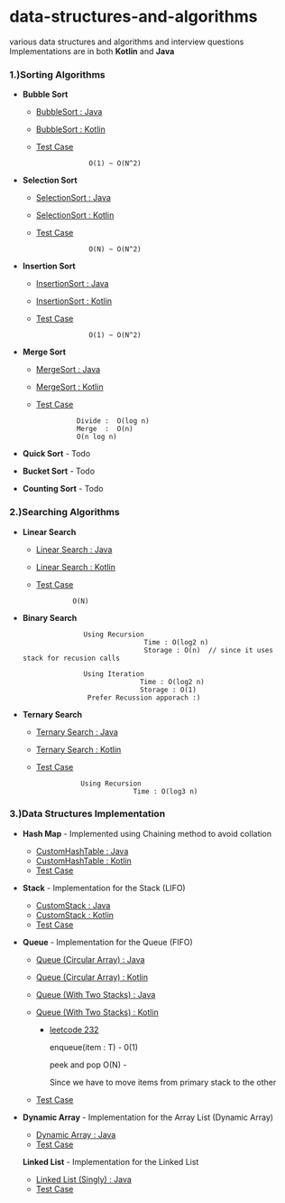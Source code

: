 # data-structures-and-algorithms
various data structures and algorithms and interview questions
Implementations are in both **Kotlin** and **Java**

### 1.)Sorting Algorithms
- **Bubble Sort**  
     * [BubbleSort : Java](https://github.com/ucdevinda123/data-structures-and-algorithms/blob/master/src/main/java/sortingalgorithms/bubblesort/java/BubbleSort.java)   
     * [BubbleSort : Kotlin](https://github.com/ucdevinda123/data-structures-and-algorithms/blob/master/src/main/java/sortingalgorithms/bubblesort/kotlin/BubbleSort.kt)  
     * [Test Case](https://github.com/ucdevinda123/data-structures-and-algorithms/blob/master/src/test/java/sortingalgorithms/bubblesort/SortingAlgorithmTest.java)                     
                      
                        O(1) ~ O(N^2)
- **Selection Sort**   
     * [SelectionSort : Java](https://github.com/ucdevinda123/data-structures-and-algorithms/blob/master/src/main/java/sortingalgorithms/selectionsort/java/SelectionSort.java)   
     * [SelectionSort : Kotlin](https://github.com/ucdevinda123/data-structures-and-algorithms/blob/master/src/main/java/sortingalgorithms/selectionsort/kotlin/SelectionSort.kt)  
     * [Test Case](https://github.com/ucdevinda123/data-structures-and-algorithms/blob/master/src/test/java/sortingalgorithms/selectionsort/SelectionSortAlgorithmTest.java)     
                       
                        O(N) ~ O(N^2)
- **Insertion Sort**     
     * [InsertionSort : Java](https://github.com/ucdevinda123/data-structures-and-algorithms/blob/master/src/main/java/sortingalgorithms/insertionsort/java/InsertionSort.java)   
     * [InsertionSort : Kotlin](https://github.com/ucdevinda123/data-structures-and-algorithms/blob/master/src/main/java/sortingalgorithms/insertionsort/kotlin/InsertionSort.kt)  
     * [Test Case](https://github.com/ucdevinda123/data-structures-and-algorithms/blob/master/src/test/java/sortingalgorithms/insertionsort/InsertionSortAlgorithmTest.java)     
                                        
                        O(1) ~ O(N^2)
- **Merge Sort**     
     * [MergeSort : Java](https://github.com/ucdevinda123/data-structures-and-algorithms/blob/master/src/main/java/sortingalgorithms/mergesort/java/MergeSort.java)   
     * [MergeSort : Kotlin](https://github.com/ucdevinda123/data-structures-and-algorithms/blob/master/src/main/java/sortingalgorithms/mergesort/kotlin/MergeSort.kt)  
     * [Test Case](https://github.com/ucdevinda123/data-structures-and-algorithms/blob/master/src/test/java/sortingalgorithms/mergesort/MergeSortSortAlgorithmTest.java)     
                                 
                     Divide :  O(log n)
                     Merge  :  O(n) 
                     O(n log n) 
                     
- **Quick Sort**  - Todo

- **Bucket Sort**  - Todo 

- **Counting Sort**  - Todo
                     
### 2.)Searching Algorithms

- **Linear Search**  
     * [Linear Search : Java](https://github.com/ucdevinda123/data-structures-and-algorithms/blob/master/src/main/java/searchalgorithms/linearsearch/java/LinearSearch.java)   
     * [Linear Search : Kotlin](https://github.com/ucdevinda123/data-structures-and-algorithms/blob/master/src/main/java/searchalgorithms/linearsearch/kotlin/LinearSearch.kt)  
     * [Test Case](https://github.com/ucdevinda123/data-structures-and-algorithms/blob/master/src/test/java/searchalgorithm/linear/LinearSearchTest.java)     
         
                    O(N)  
                    
- **Binary Search**  
                    
                     Using Recursion     
                                    Time : O(log2 n)
                                    Storage : O(n)  // since it uses stack for recusion calls
                                    
                     Using Iteration
                                   Time : O(log2 n)  
                                   Storage : O(1)
                      Prefer Recussion apporach :)  
                                 
- **Ternary Search**  
    * [Ternary Search : Java](https://github.com/ucdevinda123/data-structures-and-algorithms/blob/master/src/main/java/searchalgorithms/ternarysearch/java/TernarySearchRecursion.java)   
    * [Ternary Search : Kotlin](https://github.com/ucdevinda123/data-structures-and-algorithms/blob/master/src/main/java/searchalgorithms/ternarysearch/kotlin/TernarySearchRecursion.kt)  
    * [Test Case](https://github.com/ucdevinda123/data-structures-and-algorithms/blob/master/src/test/java/searchalgorithm/ternarysearch/TernarySearchTest.java)     
              
                     Using Recursion     
                                  Time : O(log3 n)   
  
  
                                 
### 3.)Data Structures Implementation
- **Hash Map** - Implemented using Chaining method to avoid collation  
   * [CustomHashTable : Java](https://github.com/ucdevinda123/data-structures-and-algorithms/blob/master/src/main/java/datastructures/hashtable/java/CustomHashTable.java)
   * [CustomHashTable : Kotlin](https://github.com/ucdevinda123/data-structures-and-algorithms/blob/master/src/main/java/datastructures/hashtable/kotlin/CustomHashTable.kt)
   *  [Test Case](https://github.com/ucdevinda123/data-structures-and-algorithms/blob/master/src/test/java/datastructures/TestHashTable.java)  
   
- **Stack** - Implementation for the Stack (LIFO)
   * [CustomStack : Java](https://github.com/ucdevinda123/data-structures-and-algorithms/blob/master/src/main/java/datastructures/stack/java/CustomStack.java)
   * [CustomStack : Kotlin](https://github.com/ucdevinda123/data-structures-and-algorithms/blob/master/src/main/java/datastructures/stack/kotlin/CustomStack.kt)
   *  [Test Case](https://github.com/ucdevinda123/data-structures-and-algorithms/blob/master/src/test/java/datastructures/TestStack.java) 
   
- **Queue** - Implementation for the Queue (FIFO)
    * [Queue (Circular Array) : Java](https://github.com/ucdevinda123/data-structures-and-algorithms/blob/master/src/main/java/datastructures/queue/java/CustomQueueCircularArray.java)
    * [Queue (Circular Array) : Kotlin](https://github.com/ucdevinda123/data-structures-and-algorithms/blob/master/src/main/java/datastructures/queue/kotlin/CustomQueueCircularArray.kt)
    * [Queue (With Two Stacks) : Java](https://github.com/ucdevinda123/data-structures-and-algorithms/blob/master/src/main/java/datastructures/queue/java/QueueWithTwoStacks.java)
    * [Queue (With Two Stacks) : Kotlin](https://github.com/ucdevinda123/data-structures-and-algorithms/blob/master/src/main/java/datastructures/queue/kotlin/QueueWithTwoStacks.kt)
                 
         * [leetcode 232](https://leetcode.com/problems/implement-queue-using-stacks/)  
         
               
             enqueue(item : T) - 0(1)
             
             peek and pop O(N) -
              
              Since we have to move items from primary stack to the other     
                                         
    
   *  [Test Case](https://github.com/ucdevinda123/data-structures-and-algorithms/blob/master/src/test/java/datastructures/TestQueue.java)   
    
- **Dynamic Array** - Implementation for the Array List (Dynamic Array)
    * [Dynamic Array : Java](https://github.com/ucdevinda123/data-structures-and-algorithms/blob/master/src/main/java/datastructures/array/java/CustomArray.java)
    *  [Test Case](https://github.com/ucdevinda123/data-structures-and-algorithms/blob/master/src/test/java/datastructures/TestArray.java) 
    
  **Linked List** - Implementation for the Linked List
        
     * [Linked List (Singly) : Java](https://github.com/ucdevinda123/data-structures-and-algorithms/blob/master/src/main/java/datastructures/linkedlist/java/CustomSinglyLinkedList.java)
     *  [Test Case](https://github.com/ucdevinda123/data-structures-and-algorithms/blob/master/src/test/java/datastructures/TestLinkedList.java)                                                                                                